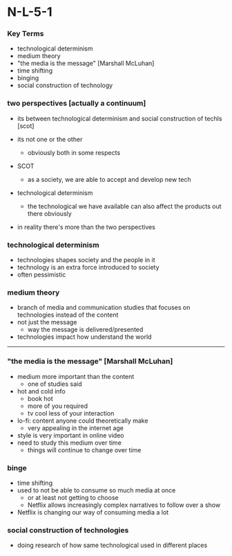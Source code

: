 # N-L-5-1

### Key Terms
- technological determinism
- medium theory
- "the media is the message" [Marshall McLuhan]
- time shifting
- binging
- social construction of technology

### two perspectives [actually a continuum]
- its between technological determinism and social construction of techls [scot]
- its not one or the other
  - obviously both in some respects
- SCOT
  - as a society, we are able to accept and develop new tech
- technological determinism<!--technological determinism-->
  - the technological we have available can also affect the products out there obviously

- in reality there's more than the two perspectives

### technological determinism
- technologies shapes society and the people in it
- technology is an extra force introduced to society
- often pessimistic

### medium theory
- branch of media and communication studies that focuses on technologies instead of the content
- not just the message
  - way the message is delivered/presented
- technologies impact how understand the world

---

### "the media is the message" [Marshall McLuhan]
- medium more important than the content
  - one of studies said
- hot and cold info
  - book hot
  - more of you required
  - tv cool less of your interaction
- lo-fi: content anyone could theoretically make
  - very appealing in the internet age
- style is very important in online video
- need to study this medium over time
  - things will continue to change over time

### binge
  - time shifting
- used to not be able to consume so much media at once
  - or at least not getting to choose
  - Netflix allows increasingly complex narratives to follow over a show
- Netflix<!--Netflix--> is changing our way of consuming media a lot

### social construction of technologies
- doing research of how same technological used in different places
